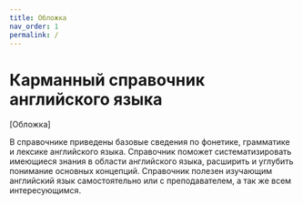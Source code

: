 ```yaml
---
title: Обложка
nav_order: 1
permalink: /
---
```


# Карманный справочник английского языка

[Обложка]

В справочнике приведены базовые сведения по фонетике, грамматике и
лексике английского языка.  Справочник поможет систематизировать
имеющиеся знания в области английского языка, расширить и углубить
понимание основных концепций.  Справочник полезен изучающим английский
язык самостоятельно или с преподавателем, а так же всем
интересующимся.


